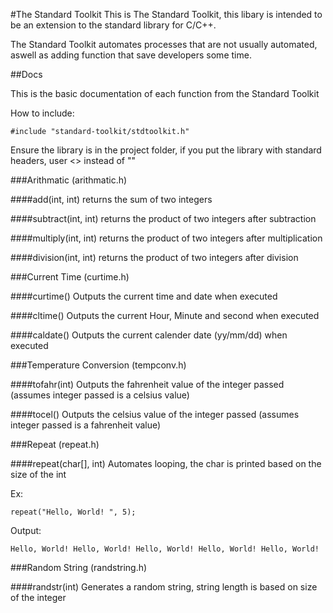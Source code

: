 #The Standard Toolkit
This is The Standard Toolkit, this libary is intended to be an extension to the standard library for C/C++.

The Standard Toolkit automates processes that are not usually automated, aswell as adding function that save developers some time.


##Docs

This is the basic documentation of each function from the Standard Toolkit

How to include:
```
#include "standard-toolkit/stdtoolkit.h"
```
Ensure the library is in the project folder, if you put the library with standard headers, user <> instead of ""

###Arithmatic (arithmatic.h)

####add(int, int)
returns the sum of two integers

####subtract(int, int)
returns the product of two integers after subtraction

####multiply(int, int)
returns the product of two integers after multiplication

####division(int, int)
returns the product of two integers after division

###Current Time (curtime.h)

####curtime()
Outputs the current time and date when executed

####cltime()
Outputs the current Hour, Minute and second when executed

####caldate()
Outputs the current calender date (yy/mm/dd) when executed

###Temperature Conversion (tempconv.h)

####tofahr(int)
Outputs the fahrenheit value of the integer passed (assumes integer passed is a celsius value)

####tocel()
Outputs the celsius value of the integer passed (assumes integer passed is a fahrenheit value)

###Repeat (repeat.h)

####repeat(char[], int)
Automates looping, the char is printed based on the size of the int

Ex:
```
repeat("Hello, World! ", 5);
```
Output:
```
Hello, World! Hello, World! Hello, World! Hello, World! Hello, World! 
```

###Random String (randstring.h)

####randstr(int)
Generates a random string, string length is based on size of the integer
